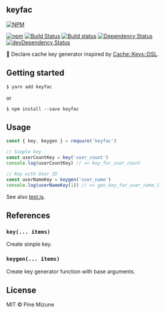 keyfac
------

[![NPM](https://nodei.co/npm/keyfac.png?downloads=true&downloadRank=true&stars=true)](https://nodei.co/npm/keyfac/)

[![npm](https://img.shields.io/npm/v/keyfac.svg)](https://www.npmjs.org/package/keyfac)
[![Build Status](https://travis-ci.org/pine/keyfac.svg?branch=master)](https://travis-ci.org/pine/keyfac)
[![Build status](https://ci.appveyor.com/api/projects/status/d8r804nxa3chewt8/branch/master?svg=true)](https://ci.appveyor.com/project/pine/keyfac/branch/master)
[![Dependency Status](https://img.shields.io/david/pine/keyfac.svg)](https://david-dm.org/pine/keyfac)
[![devDependency Status](https://img.shields.io/david/dev/pine/keyfac.svg)](https://david-dm.org/pine/keyfac#info=devDependencies)

:key: Declare cache key generator inspired by [Cache::Keys::DSL](https://github.com/karupanerura/Cache-Keys-DSL).

## Getting started

```
$ yarn add keyfac
```

or

```
$ npm install --save keyfac
```

## Usage

```javascript
const { key, keygen } = requure('keyfac')

// Simple key
const userCountKey = key('user_count')
console.log(userCountKey) // => key_for_user_count

// Key with User ID
const userNameKey = keygen('user_name')
console.log(userNameKey(1)) // => gen_key_for_user_name_1
```

See also [test.js](test.js).

## References
### `key(... items)`
Create simple key.

### `keygen(... items)`
Create key generator function with base arguments.

## License
MIT &copy; Pine Mizune
